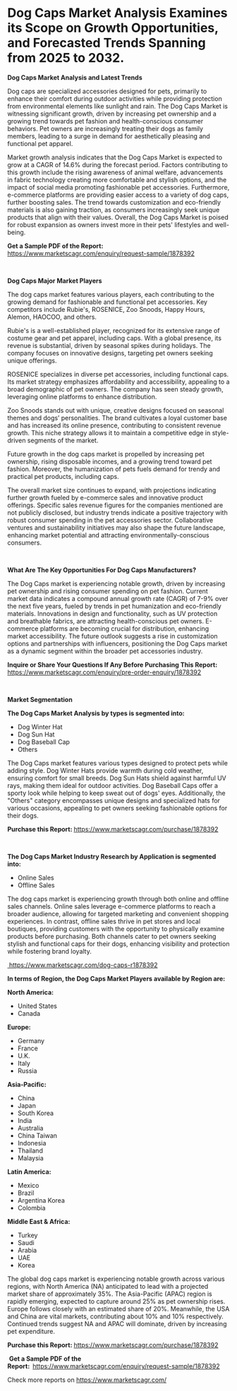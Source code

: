 <p><h1>Dog Caps Market Analysis Examines its Scope on Growth Opportunities, and Forecasted Trends Spanning from 2025 to 2032.</h1></p><p><strong>Dog Caps Market Analysis and Latest Trends</strong></p>
<p><p>Dog caps are specialized accessories designed for pets, primarily to enhance their comfort during outdoor activities while providing protection from environmental elements like sunlight and rain. The Dog Caps Market is witnessing significant growth, driven by increasing pet ownership and a growing trend towards pet fashion and health-conscious consumer behaviors. Pet owners are increasingly treating their dogs as family members, leading to a surge in demand for aesthetically pleasing and functional pet apparel.</p><p>Market growth analysis indicates that the Dog Caps Market is expected to grow at a CAGR of 14.6% during the forecast period. Factors contributing to this growth include the rising awareness of animal welfare, advancements in fabric technology creating more comfortable and stylish options, and the impact of social media promoting fashionable pet accessories. Furthermore, e-commerce platforms are providing easier access to a variety of dog caps, further boosting sales. The trend towards customization and eco-friendly materials is also gaining traction, as consumers increasingly seek unique products that align with their values. Overall, the Dog Caps Market is poised for robust expansion as owners invest more in their pets' lifestyles and well-being.</p></p>
<p><strong>Get a Sample PDF of the Report:&nbsp;</strong> <a href="https://www.marketscagr.com/enquiry/request-sample/1878392?utm_campaign=3533&utm_medium=2&utm_source=Github&utm_content=ia&utm_term=04042025&utm_id=dog-caps">https://www.marketscagr.com/enquiry/request-sample/1878392</a></p>
<p>&nbsp;</p>
<p><strong>Dog Caps Major Market Players</strong></p>
<p><p>The dog caps market features various players, each contributing to the growing demand for fashionable and functional pet accessories. Key competitors include Rubie's, ROSENICE, Zoo Snoods, Happy Hours, Alemon, HAOCOO, and others.</p><p>Rubie's is a well-established player, recognized for its extensive range of costume gear and pet apparel, including caps. With a global presence, its revenue is substantial, driven by seasonal spikes during holidays. The company focuses on innovative designs, targeting pet owners seeking unique offerings.</p><p>ROSENICE specializes in diverse pet accessories, including functional caps. Its market strategy emphasizes affordability and accessibility, appealing to a broad demographic of pet owners. The company has seen steady growth, leveraging online platforms to enhance distribution.</p><p>Zoo Snoods stands out with unique, creative designs focused on seasonal themes and dogs’ personalities. The brand cultivates a loyal customer base and has increased its online presence, contributing to consistent revenue growth. This niche strategy allows it to maintain a competitive edge in style-driven segments of the market.</p><p>Future growth in the dog caps market is propelled by increasing pet ownership, rising disposable incomes, and a growing trend toward pet fashion. Moreover, the humanization of pets fuels demand for trendy and practical pet products, including caps.</p><p>The overall market size continues to expand, with projections indicating further growth fueled by e-commerce sales and innovative product offerings. Specific sales revenue figures for the companies mentioned are not publicly disclosed, but industry trends indicate a positive trajectory with robust consumer spending in the pet accessories sector. Collaborative ventures and sustainability initiatives may also shape the future landscape, enhancing market potential and attracting environmentally-conscious consumers.</p></p>
<p>&nbsp;</p>
<p><strong>What Are The Key Opportunities For Dog Caps Manufacturers?</strong></p>
<p><p>The Dog Caps market is experiencing notable growth, driven by increasing pet ownership and rising consumer spending on pet fashion. Current market data indicates a compound annual growth rate (CAGR) of 7-9% over the next five years, fueled by trends in pet humanization and eco-friendly materials. Innovations in design and functionality, such as UV protection and breathable fabrics, are attracting health-conscious pet owners. E-commerce platforms are becoming crucial for distribution, enhancing market accessibility. The future outlook suggests a rise in customization options and partnerships with influencers, positioning the Dog Caps market as a dynamic segment within the broader pet accessories industry.</p></p>
<p><strong>Inquire or Share Your Questions If Any Before Purchasing This Report:</strong> <a href="https://www.marketscagr.com/enquiry/pre-order-enquiry/1878392?utm_campaign=3533&utm_medium=2&utm_source=Github&utm_content=ia&utm_term=04042025&utm_id=dog-caps">https://www.marketscagr.com/enquiry/pre-order-enquiry/1878392</a></p>
<p>&nbsp;</p>
<p><strong>Market Segmentation</strong></p>
<p><strong>The Dog Caps Market Analysis by types is segmented into:</strong></p>
<p><ul><li>Dog Winter Hat</li><li>Dog Sun Hat</li><li>Dog Baseball Cap</li><li>Others</li></ul></p>
<p><p>The Dog Caps market features various types designed to protect pets while adding style. Dog Winter Hats provide warmth during cold weather, ensuring comfort for small breeds. Dog Sun Hats shield against harmful UV rays, making them ideal for outdoor activities. Dog Baseball Caps offer a sporty look while helping to keep sweat out of dogs' eyes. Additionally, the "Others" category encompasses unique designs and specialized hats for various occasions, appealing to pet owners seeking fashionable options for their dogs.</p></p>
<p><strong>Purchase this Report:&nbsp;</strong><a href="https://www.marketscagr.com/purchase/1878392?utm_campaign=3533&utm_medium=2&utm_source=Github&utm_content=ia&utm_term=04042025&utm_id=dog-caps">https://www.marketscagr.com/purchase/1878392</a></p>
<p>&nbsp;</p>
<p><strong>The Dog Caps Market Industry Research by Application is segmented into:</strong></p>
<p><ul><li>Online Sales</li><li>Offline Sales</li></ul></p>
<p><p>The dog caps market is experiencing growth through both online and offline sales channels. Online sales leverage e-commerce platforms to reach a broader audience, allowing for targeted marketing and convenient shopping experiences. In contrast, offline sales thrive in pet stores and local boutiques, providing customers with the opportunity to physically examine products before purchasing. Both channels cater to pet owners seeking stylish and functional caps for their dogs, enhancing visibility and protection while fostering brand loyalty.</p></p>
<p><a href="https://www.marketscagr.com/dog-caps-r1878392?utm_campaign=3533&utm_medium=2&utm_source=Github&utm_content=ia&utm_term=04042025&utm_id=dog-caps">&nbsp;https://www.marketscagr.com/dog-caps-r1878392</a></p>
<p><strong>In terms of Region, the Dog Caps Market Players available by Region are:</strong></p>
<p>
    <p> <strong> North America: </strong>
        <ul>
            <li>United States</li>
            <li>Canada</li>
        </ul>
        </p> 
    <p> <strong> Europe: </strong>
        <ul>
            <li>Germany</li>
            <li>France</li>
            <li>U.K.</li>
            <li>Italy</li>
            <li>Russia</li>
        </ul>
        </p> 
    <p> <strong> Asia-Pacific: </strong>
        <ul>
            <li>China</li>
            <li>Japan</li>
            <li>South Korea</li>
            <li>India</li>
            <li>Australia</li>
            <li>China Taiwan</li>
            <li>Indonesia</li>
            <li>Thailand</li>
            <li>Malaysia</li>
        </ul>
        </p> 
    <p> <strong> Latin America: </strong>
        <ul>
            <li>Mexico</li>
            <li>Brazil</li>
            <li>Argentina Korea</li>
            <li>Colombia</li>
        </ul>
        </p> 
    <p> <strong> Middle East & Africa: </strong>
        <ul>
            <li>Turkey</li>
            <li>Saudi</li>
            <li>Arabia</li>
            <li>UAE</li>
            <li>Korea</li>
        </ul>
    </p>
    </p>
<p><p>The global dog caps market is experiencing notable growth across various regions, with North America (NA) anticipated to lead with a projected market share of approximately 35%. The Asia-Pacific (APAC) region is rapidly emerging, expected to capture around 25% as pet ownership rises. Europe follows closely with an estimated share of 20%. Meanwhile, the USA and China are vital markets, contributing about 10% and 10% respectively. Continued trends suggest NA and APAC will dominate, driven by increasing pet expenditure.</p></p>
<p><strong>Purchase this Report: </strong><a href="https://www.marketscagr.com/purchase/1878392?utm_campaign=3533&utm_medium=2&utm_source=Github&utm_content=ia&utm_term=04042025&utm_id=dog-caps">https://www.marketscagr.com/purchase/1878392</a></p>
<p>&nbsp;<strong>Get a Sample PDF of the Report:&nbsp;&nbsp;</strong><a href="https://www.marketscagr.com/enquiry/request-sample/1878392?utm_campaign=3533&utm_medium=2&utm_source=Github&utm_content=ia&utm_term=04042025&utm_id=dog-caps">https://www.marketscagr.com/enquiry/request-sample/1878392</a></p>
<p><strong></strong></p>
<p>Check more reports on <a href="https://www.marketscagr.com/?utm_campaign=3533&utm_medium=2&utm_source=Github&utm_content=ia&utm_term=04042025&utm_id=dog-caps">https://www.marketscagr.com/</a></p>